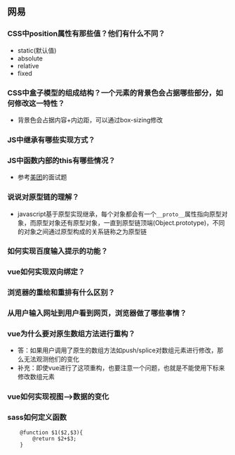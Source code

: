 ## 网易
### CSS中position属性有那些值？他们有什么不同？
+ static(默认值)
+ absolute
+ relative
+ fixed

### CSS中盒子模型的组成结构？一个元素的背景色会占据哪些部分，如何修改这一特性？
+ 背景色会占据内容+内边距，可以通过box-sizing修改

### JS中继承有哪些实现方式？

### JS中函数内部的this有哪些情况？
+ 参考[美团](meituan.md)的面试题

### 说说对原型链的理解？
+ javascript基于原型实现继承，每个对象都会有一个`__proto__`属性指向原型对象，而原型对象还有原型对象，一直到原型链顶端(Object.prototype)，不同的对象之间通过原型构成的关系链称之为原型链

### 如何实现百度输入提示的功能？

### vue如何实现双向绑定？

### 浏览器的重绘和重排有什么区别？

### 从用户输入网址到用户看到网页，浏览器做了哪些事情？

### vue为什么要对原生数组方法进行重构？
+ 答：如果用户调用了原生的数组方法如push/splice对数组元素进行修改，那么无法观测他们的变化
+ 补充：即使vue进行了这项重构，也要注意一个问题，也就是不能使用下标来修改数组元素

### vue如何实现视图-->数据的变化

### sass如何定义函数
```
    @function $1($2,$3){
		@return $2+$3;
	}
```